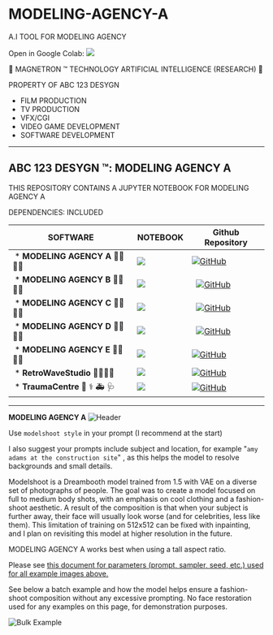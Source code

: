 # MODELING-AGENCY-A
A.I TOOL FOR MODELING AGENCY

Open in Google Colab: [![](https://img.shields.io/static/v1?message=Open%20in%20Colab&logo=googlecolab&labelColor=5c5c5c&color=0f80c1&label=%20&style=for-the-badge)](https://colab.research.google.com/github/abc123desygn/MODELING-AGENCY-A/blob/main/ABC_123_DESYGN_%E2%84%A2_MODELING_AGENCY_A.ipynb)

🤖 MAGNETRON ™ TECHNOLOGY ARTIFICIAL INTELLIGENCE (RESEARCH) 🤖

PROPERTY OF ABC 123 DESYGN


- FILM PRODUCTION
- TV PRODUCTION
- VFX/CGI
- VIDEO GAME DEVELOPMENT
- SOFTWARE DEVELOPMENT

------------------------------------------------

## ABC 123 DESYGN ™: MODELING AGENCY A

THIS REPOSITORY CONTAINS A JUPYTER NOTEBOOK FOR MODELING AGENCY A

DEPENDENCIES: INCLUDED

SOFTWARE | NOTEBOOK | Github Repository
-- | -- | --
 * **MODELING AGENCY A** 📸💃👩‍🎤 |[![](https://img.shields.io/static/v1?message=Open%20in%20Colab&logo=googlecolab&labelColor=5c5c5c&color=0f80c1&label=%20&style=for-the-badge)](https://colab.research.google.com/github/abc123desygn/MODELING-AGENCY-A/blob/main/ABC_123_DESYGN_%E2%84%A2_MODELING_AGENCY_A.ipynb) | [![GitHub](https://badgen.net/badge/icon/github?icon=github&label)](https://github.com/abc123desygn/MODELING-AGENCY-A) 
 * **MODELING AGENCY B** 📸💃👩‍🎤 | [![](https://img.shields.io/static/v1?message=Open%20in%20Colab&logo=googlecolab&labelColor=5c5c5c&color=0f80c1&label=%20&style=for-the-badge)](https://colab.research.google.com/github/abc123desygn/ProjectDemiurge-MODELING-AGENCY-B/blob/main/ABC_123_DESYGN_%E2%84%A2_(DEMIURGE)_MODELIING_AGENCY_B.ipynb)  |   [![GitHub](https://badgen.net/badge/icon/github?icon=github&label)](https://github.com/abc123desygn/ProjectDemiurge-MODELING-AGENCY-B)
 * **MODELING AGENCY C** 📸💃👩‍🎤 | [![](https://img.shields.io/static/v1?message=Open%20in%20Colab&logo=googlecolab&labelColor=5c5c5c&color=0f80c1&label=%20&style=for-the-badge)](https://colab.research.google.com/github/abc123desygn/ProjectDemiurge-MODELING-AGENCY-C/blob/main/ABC_123_DESYGN_%E2%84%A2_(DEMIURGE)_MODELIING_AGENCY_C.ipynb)  |   [![GitHub](https://badgen.net/badge/icon/github?icon=github&label)](https://github.com/abc123desygn/ProjectDemiurge-MODELING-AGENCY-C) 
 * **MODELING AGENCY D** 📸💃👩‍🎤 | [![](https://img.shields.io/static/v1?message=Open%20in%20Colab&logo=googlecolab&labelColor=5c5c5c&color=0f80c1&label=%20&style=for-the-badge)](https://colab.research.google.com/github/abc123desygn/ProjectDemiurge-MODELING-AGENCY-D/blob/main/ABC_123_DESYGN_%E2%84%A2_(DEMIURGE)_MODELIING_AGENCY_D.ipynb)  |   [![GitHub](https://badgen.net/badge/icon/github?icon=github&label)](https://github.com/abc123desygn/ProjectDemiurge-MODELING-AGENCY-D) 
 * **MODELING AGENCY E** 📸💃👩‍🎤 | [![](https://img.shields.io/static/v1?message=Open%20in%20Colab&logo=googlecolab&labelColor=5c5c5c&color=0f80c1&label=%20&style=for-the-badge)](https://colab.research.google.com/github/abc123desygn/ProjectDemiurge-MODELING-AGENCY-E/blob/main/ABC_123_DESYGN_%E2%84%A2_(DEMIURGE)_MODELIING_AGENCY_E.ipynb)  |  [![GitHub](https://badgen.net/badge/icon/github?icon=github&label)](https://github.com/abc123desygn/ProjectDemiurge-MODELING-AGENCY-E) |     
 * **RetroWaveStudio** 📸💃👩‍🎤 | [![](https://img.shields.io/static/v1?message=Open%20in%20Colab&logo=googlecolab&labelColor=5c5c5c&color=0f80c1&label=%20&style=for-the-badge)](https://colab.research.google.com/github/abc123desygn/PROJECT-DEMIURGE-RetroWaveStudio/blob/main/ABC_123_DESYGN_%E2%84%A2_(DEMIURGE)_RETROWAVE_STUDIO.ipynb)  | [![GitHub](https://badgen.net/badge/icon/github?icon=github&label)](https://github.com/abc123desygn/PROJECT-DEMIURGE-RetroWaveStudio) 
 * **TraumaCentre** 🏥 ⚕️ 🚑 🩺 | [![](https://img.shields.io/static/v1?message=Open%20in%20Colab&logo=googlecolab&labelColor=5c5c5c&color=0f80c1&label=%20&style=for-the-badge)](https://colab.research.google.com/github/abc123desygn/ProjectDemiurge-TraumaCentre-RAPE-THERAPY/blob/main/ABC_123_DESYGN_%E2%84%A2_(DEMIURGE)_TraumaCentre_RAPE_THERAPY.ipynb)  | [![GitHub](https://badgen.net/badge/icon/github?icon=github&label)](https://github.com/abc123desygn/ProjectDemiurge-TraumaCentre-RAPE-THERAPY) 

------------------------------------------------

**MODELING AGENCY A**
![Header](https://huggingface.co/wavymulder/modelshoot/resolve/main/images/page1.jpg)

Use `modelshoot style` in your prompt (I recommend at the start)

I also suggest your prompts include subject and location, for example "`amy adams at the construction site`" , as this helps the model to resolve backgrounds and small details.

Modelshoot is a Dreambooth model trained from 1.5 with VAE on a diverse set of photographs of people. The goal was to create a model focused on full to medium body shots, with an emphasis on cool clothing and a fashion-shoot aesthetic. A result of the composition is that when your subject is further away, their face will usually look worse (and for celebrities, less like them). This limitation of training on 512x512 can be fixed with inpainting, and I plan on revisiting this model at higher resolution in the future.

MODELING AGENCY A works best when using a tall aspect ratio.


Please see [this document for parameters (prompt, sampler, seed, etc.) used for all example images above.](https://huggingface.co/wavymulder/modelshoot/resolve/main/parameters_for_samples.txt)

See below a batch example and how the model helps ensure a fashion-shoot composition without any excessive prompting. No face restoration used for any examples on this page, for demonstration purposes.

![Bulk Example](https://huggingface.co/wavymulder/modelshoot/resolve/main/images/page2.jpg)

